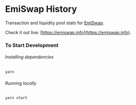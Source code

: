 # EmiSwap History

Transaction and liquidity pool stats for [EmiSwap](https://emiswap.com).

Check it out live: [https://emiswap.info](https://emiswap.info).

### To Start Development

###### Installing dependencies
```bash
yarn
```

###### Running locally
```bash
yarn start
```
